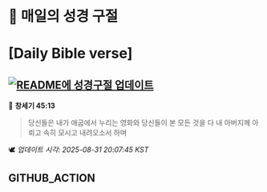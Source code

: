 # 🙏 매일의 성경 구절
# [Daily Bible verse]
## [![README에 성경구절 업데이트](https://github.com/DONGSUKA/first_test/actions/workflows/update-readme-bible.yml/badge.svg)](https://github.com/DONGSUKA/first_test/actions/workflows/update-readme-bible.yml)
<!-- START_BIBLE_VERSE -->
📖 **창세기 45:13**
> 당신들은 내가 애굽에서 누리는 영화와 당신들이 본 모든 것을 다 내 아버지께 아뢰고 속히 모시고 내려오소서 하며

🕊️ _업데이트 시각: 2025-08-31 20:07:45 KST_
  <!-- END_BIBLE_VERSE -->
## GITHUB_ACTION
